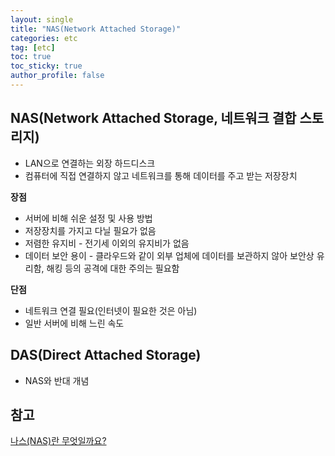 ```yaml
---
layout: single
title: "NAS(Network Attached Storage)"
categories: etc
tag: [etc]
toc: true
toc_sticky: true
author_profile: false
---
```

## NAS(Network Attached Storage, 네트워크 결합 스토리지)

* LAN으로 연결하는 외장 하드디스크
* 컴퓨터에 직접 연결하지 않고 네트워크를 통해 데이터를 주고 받는 저장장치

**장점**

* 서버에 비해 쉬운 설정 및 사용 방법
* 저장장치를 가지고 다닐 필요가 없음
* 저렴한 유지비 - 전기세 이외의 유지비가 없음
* 데이터 보안 용이 - 클라우드와 같이 외부 업체에 데이터를 보관하지 않아 보안상 유리함, 해킹 등의 공격에 대한 주의는 필요함

**단점**

* 네트워크 연결 필요(인터넷이 필요한 것은 아님)
* 일반 서버에 비해 느린 속도



## DAS(Direct Attached Storage)

* NAS와 반대 개념



## 참고

<a href="https://meanpain.tistory.com/99" target="_blank">나스(NAS)란 무엇일까요?</a>

